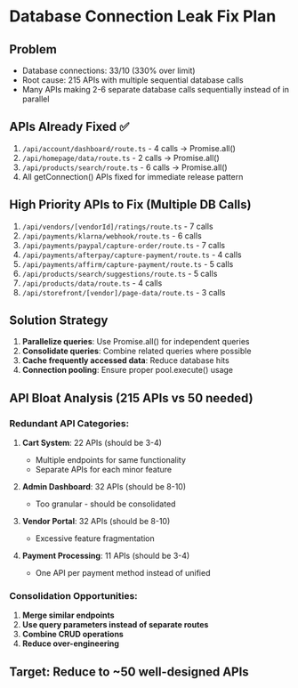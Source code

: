 # Database Connection Leak Fix Plan

## Problem
- Database connections: 33/10 (330% over limit)
- Root cause: 215 APIs with multiple sequential database calls
- Many APIs making 2-6 separate database calls sequentially instead of in parallel

## APIs Already Fixed ✅
1. `/api/account/dashboard/route.ts` - 4 calls → Promise.all()
2. `/api/homepage/data/route.ts` - 2 calls → Promise.all()  
3. `/api/products/search/route.ts` - 6 calls → Promise.all()
4. All getConnection() APIs fixed for immediate release pattern

## High Priority APIs to Fix (Multiple DB Calls)
1. `/api/vendors/[vendorId]/ratings/route.ts` - 7 calls
2. `/api/payments/klarna/webhook/route.ts` - 6 calls
3. `/api/payments/paypal/capture-order/route.ts` - 7 calls
4. `/api/payments/afterpay/capture-payment/route.ts` - 4 calls
5. `/api/payments/affirm/capture-payment/route.ts` - 5 calls
6. `/api/products/search/suggestions/route.ts` - 5 calls
7. `/api/products/data/route.ts` - 4 calls
8. `/api/storefront/[vendor]/page-data/route.ts` - 3 calls

## Solution Strategy
1. **Parallelize queries**: Use Promise.all() for independent queries
2. **Consolidate queries**: Combine related queries where possible
3. **Cache frequently accessed data**: Reduce database hits
4. **Connection pooling**: Ensure proper pool.execute() usage

## API Bloat Analysis (215 APIs vs 50 needed)

### Redundant API Categories:
1. **Cart System**: 22 APIs (should be 3-4)
   - Multiple endpoints for same functionality
   - Separate APIs for each minor feature
   
2. **Admin Dashboard**: 32 APIs (should be 8-10)
   - Too granular - should be consolidated
   
3. **Vendor Portal**: 32 APIs (should be 8-10)
   - Excessive feature fragmentation
   
4. **Payment Processing**: 11 APIs (should be 3-4)
   - One API per payment method instead of unified

### Consolidation Opportunities:
1. **Merge similar endpoints**
2. **Use query parameters instead of separate routes**
3. **Combine CRUD operations**
4. **Reduce over-engineering**

## Target: Reduce to ~50 well-designed APIs